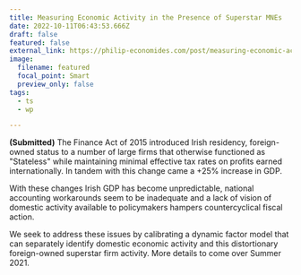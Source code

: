```yaml
---
title: Measuring Economic Activity in the Presence of Superstar MNEs
date: 2022-10-11T06:43:53.666Z
draft: false
featured: false
external_link: https://philip-economides.com/post/measuring-economic-activity-in-the-presence-of-superstar-mnes/
image:
  filename: featured
  focal_point: Smart
  preview_only: false
tags:
  - ts
  - wp

---
```


**(Submitted)**
The Finance Act of 2015 introduced Irish residency, foreign-owned status to a number of large firms that otherwise functioned as "Stateless" while maintaining minimal effective tax rates on profits earned internationally. In tandem with this change came a +25% increase in GDP. 

With these changes Irish GDP has become unpredictable, national accounting workarounds seem to be inadequate and a lack of vision of domestic activity available to policymakers hampers countercyclical fiscal action. 

We seek to address these issues by calibrating a dynamic factor model that can separately identify domestic economic activity and this distortionary foreign-owned superstar firm activity. More details to come over Summer 2021.
